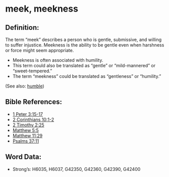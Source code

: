 # meek, meekness

## Definition:

The term “meek” describes a person who is gentle, submissive, and willing to suffer injustice. Meekness is the ability to be gentle even when harshness or force might seem appropriate.

* Meekness is often associated with humility.
* This term could also be translated as “gentle” or “mild-mannered” or “sweet-tempered.”
* The term “meekness” could be translated as “gentleness” or “humility.”

(See also: [humble](../kt/humble.md))

## Bible References:

* [1 Peter 3:15-17](rc://en/tn/help/1pe/03/15)
* [2 Corinthians 10:1-2](rc://en/tn/help/2co/10/01)
* [2 Timothy 2:25](rc://en/tn/help/2ti/02/25)
* [Matthew 5:5](rc://en/tn/help/mat/05/05)
* [Matthew 11:29](rc://en/tn/help/mat/11/29)
* [Psalms 37:11](rc://en/tn/help/psa/037/11)

## Word Data:

* Strong’s: H6035, H6037, G42350, G42360, G42390, G42400
